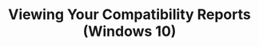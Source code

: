 ---
title: Viewing Your Compatibility Reports (Windows 10)
description: This section describes the compatibility reports in Application Compatibility Manager (ACM) and how you can work with the reports.
redirect_url: https://technet.microsoft.com/en-us/itpro/windows/deploy/manage-windows-upgrades-with-upgrade-analytics.md
---